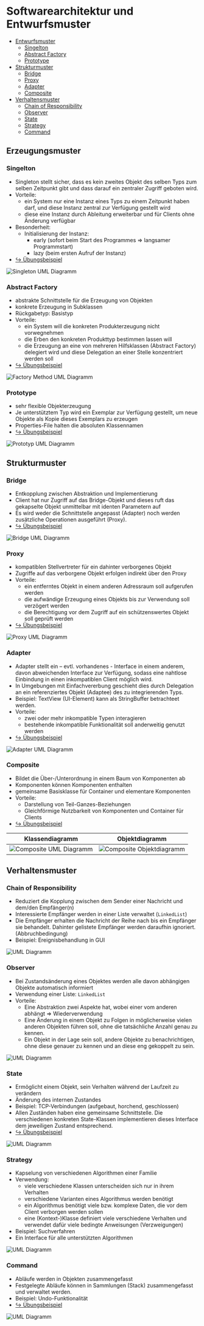# Softwarearchitektur und Entwurfsmuster

* [Entwurfsmuster](#erzeugungsmuster)
    * [Singelton](#singelton)
    * [Abstract Factory](#abstract-factory)
    * [Prototype](#prototype)
* [Strukturmuster](#strukturmuster)
    * [Bridge](#bridge)
    * [Proxy](#proxy)
    * [Adapter](#adapter)
    * [Composite](#composite)
* [Verhaltensmuster](#verhaltensmuster)
    * [Chain of Responsibility](#chain-of-responsibility)
    * [Observer](#observer)
    * [State](#state)
    * [Strategy](#strategy)
    * [Command](#command)

## Erzeugungsmuster

### Singelton

- Singleton stellt sicher, dass es kein zweites Objekt des selben Typs zum selben Zeitpunkt gibt und dass darauf ein zentraler Zugriff geboten wird.
- Vorteile:
	- ein System nur eine Instanz eines Typs zu einem Zeitpunkt haben darf, und diese Instanz zentral zur Verfügung gestellt wird
	- diese eine Instanz durch Ableitung erweiterbar und für Clients ohne Änderung verfügbar
- Besonderheit:
	- Initialisierung der Instanz:
		- early (sofort beim Start des Programmes => langsamer Programmstart)
		- lazy (beim ersten Aufruf der Instanz)
- [↪ Übungsbeispiel](https://github.com/htlw-5ahit/htlw5-sew/tree/main/01_singleton_logging)

![Singleton UML Diagramm](https://upload.wikimedia.org/wikipedia/commons/thumb/f/fb/Singleton_UML_class_diagram.svg/250px-Singleton_UML_class_diagram.svg.png)

### Abstract Factory

- abstrakte Schnittstelle für die Erzeugung von Objekten
- konkrete Erzeugung in Subklassen
- Rückgabetyp: Basistyp
- Vorteile:
	- ein System will die konkreten Produkterzeugung nicht vorwegnehmen
	- die Erben den konkreten Produkttyp bestimmen lassen will
	- die Erzeugung an eine von mehreren Hilfsklassen (Abstract Factory) delegiert wird und diese Delegation an einer Stelle konzentriert werden soll
- [↪ Übungsbeispiel](https://github.com/htlw-5ahit/htlw5-sew/tree/main/02_factory-method_zahlen-strings)

![Factory Method UML Diagramm](https://upload.wikimedia.org/wikipedia/commons/thumb/1/1e/Fabrikmethode.svg/1920px-Fabrikmethode.svg.png)

### Prototype

- sehr flexible Objekterzeugung
- Je unterstütztem Typ wird ein Exemplar zur Verfügung gestellt, um neue Objekte als Kopie dieses Exemplars zu erzeugen
- Properties-File halten die absoluten Klassennamen
- [↪ Übungsbeispiel](https://github.com/htlw-5ahit/htlw5-sew/tree/main/04_prototyp-entwurfsmuster_computerzubehoer)

![Prototyp UML Diagramm](https://upload.wikimedia.org/wikipedia/commons/thumb/5/5e/Prototyp.svg/1920px-Prototyp.svg.png)

## Strukturmuster

### Bridge

- Entkopplung zwischen Abstraktion und Implementierung
- Client hat nur Zugriff auf das Bridge-Objekt und dieses ruft das gekapselte Objekt unmittelbar mit identen Parametern auf
- Es wird weder die Schnittstelle angepasst (Adapter) noch werden zusätzliche Operationen ausgeführt (Proxy).
- [↪ Übungsbeispiel](https://github.com/htlw-5ahit/htlw5-sew/tree/main/05_bridge_logger)

![Bridge UML Diagramm](https://upload.wikimedia.org/wikipedia/commons/thumb/7/7d/Bridge-pattern.svg/1920px-Bridge-pattern.svg.png)

### Proxy

- kompatiblen Stellvertreter für ein dahinter verborgenes Objekt
- Zugriffe auf das verborgene Objekt erfolgen indirekt über den Proxy
- Vorteile:
	- ein entferntes Objekt in einem anderen Adressraum soll aufgerufen werden 
	- die aufwändige Erzeugung eines Objekts bis zur Verwendung soll verzögert werden
	- die Berechtigung vor dem Zugriff auf ein schützenswertes Objekt soll geprüft werden 
- [↪ Übungsbeispiel](https://github.com/htlw-5ahit/htlw5-sew/tree/main/06_proxy_logger)

![Proxy UML Diagramm](https://de-academic.com/pictures/dewiki/112/proxy_flexibel.png)

### Adapter

- Adapter stellt ein – evtl. vorhandenes - Interface in einem anderem, davon abweichenden Interface zur Verfügung, sodass eine nahtlose Einbindung in einen inkompatiblen Client möglich wird.
- In Umgebungen mit Einfachvererbung geschieht dies durch Delegation an ein referenziertes Objekt (Adaptee) des zu integrierenden Typs. 
- Beispiel: TextView (UI-Element) kann als StringBuffer betrachteet werden.
- Vorteile:
	- zwei oder mehr inkompatible Typen interagieren 
	- bestehende inkompatible Funktionalität soll anderweitig genutzt werden
- [↪ Übungsbeispiel](https://github.com/htlw-5ahit/htlw5-sew/tree/main/07_adapter_buffered-reader)

![Adapter UML Diagramm](https://upload.wikimedia.org/wikipedia/commons/thumb/2/29/Objektadapter.svg/1920px-Objektadapter.svg.png)

### Composite

- Bildet die Über-/Unterordnung in einem Baum von Komponenten ab
- Komponenten können Komponenten enthalten
- gemeinsame Basisklasse für Container und elementare Komponenten
- Vorteile:
	- Darstellung von Teil-Ganzes-Beziehungen
	- Gleichförmige Nutzbarkeit von Komponenten und Container für Clients
- [↪ Übungsbeispiel](https://github.com/htlw-5ahit/htlw5-sew/tree/main/08_composite_verzeichnishierarchie)

| Klassendiagramm  |  Objektdiagramm |
|---|---|
| ![Composite UML Diagramm](https://upload.wikimedia.org/wikipedia/commons/thumb/a/aa/Kompositum_Klassen.svg/1280px-Kompositum_Klassen.svg.png)  |  ![Composite Objektdiagramm](https://upload.wikimedia.org/wikipedia/commons/thumb/7/71/Kompositum_Objekte.svg/1024px-Kompositum_Objekte.svg.png) |

## Verhaltensmuster

### Chain of Responsibility

- Reduziert die Kopplung zwischen dem Sender einer Nachricht und dem/den Empfänger(n)
- Interessierte Empfänger werden in einer Liste verwaltet (`LinkedList`)
- Die Empfänger erhalten die Nachricht der Reihe nach bis ein Empfänger sie behandelt. Dahinter gelistete Empfänger werden daraufhin ignoriert. (Abbruchbedingung)
- Beispiel: Ereignisbehandlung  in GUI

![UML Diagramm](https://upload.wikimedia.org/wikipedia/commons/thumb/4/40/Zustaendigkeitskette.svg/472px-Zustaendigkeitskette.svg.png)

### Observer

- Bei Zustandsänderung eines Objektes werden alle davon abhängigen Objekte automatisch informiert
- Verwendung einer Liste: `LinkedList`
- Vorteile:
	- Eine Abstraktion zwei Aspekte hat, wobei einer vom anderen abhängt => Wiederverwendung
	- Eine Änderung in einem Objekt zu Folgen in möglicherweise vielen anderen Objekten führen soll, ohne die tatsächliche Anzahl genau zu kennen.
	- Ein Objekt in der Lage sein soll, andere Objekte zu benachrichtigen, ohne diese genauer zu kennen und an diese eng gekoppelt zu sein.

![UML Diagramm](https://www.philipphauer.de/study/se/design-pattern/observer/observer-def.svg)

### State

- Ermöglicht einem Objekt, sein Verhalten während der Laufzeit zu verändern
- Änderung des internen Zustandes
- Beispiel: TCP-Verbindungen (aufgebaut, horchend, geschlossen)
- Allen Zuständen haben eine gemeinsame Schnittstelle. Die verschiedenen konkreten State-Klassen implementieren dieses Interface dem jeweiligen Zustand entsprechend.
- [↪ Übungsbeispiel](https://github.com/htlw-5ahit/htlw5-sew/tree/main/10_state_objektbereitstellung)

![UML Diagramm](https://www.philipphauer.de/study/se/design-pattern/state/beschreibung.svg)

### Strategy

- Kapselung von verschiedenen Algorithmen einer Familie
- Verwendung:
	- viele verschiedene Klassen unterscheiden sich nur in ihrem Verhalten
	- verschiedene Varianten eines Algorithmus werden benötigt
	- ein Algorithmus benötigt viele bzw. komplexe Daten, die vor dem Client verborgen werden sollen
	- eine (Kontext-)Klasse definiert viele verschiedene Verhalten und verwendet dafür viele bedingte Anweisungen (Verzweigungen)
- Beispiel: Suchverfahren
- Ein Interface für alle unterstützten Algorithmen

![UML Diagramm](https://www.philipphauer.de/study/se/design-pattern/strategy/strategy.svg)

### Command

- Abläufe werden in Objekten zusammengefasst
- Festgelegte Abläufe können in Sammlungen (Stack) zusammengefasst und verwaltet werden.
- Beispiel: Undo-Funktionalität
- [↪ Übungsbeispiel](https://github.com//htlw-5ahit/htlw5-sew/tree/main/09_command_stringbuffer)

![UML Diagramm](https://www.philipphauer.de/study/se/design-pattern/command/command-beschreibung.svg)